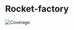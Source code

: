 # Rocket-factory
![Coverage](https://img.shields.io/endpoint?url=https://gist.githubusercontent.com/crafty-ezhik/f553828dd5e906bb409df0b941ee7a0c/raw/coverage.json)
